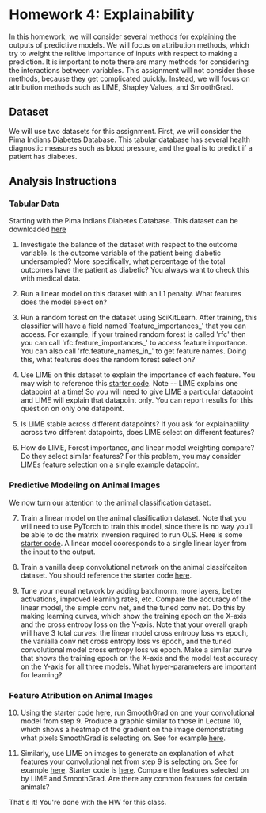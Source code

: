 # Homework 4: Explainability
In this homework, we will consider several methods for explaining the outputs of predictive models. We will focus on attribution methods, which try to weight the relitive importance of inputs with respect to making a prediction. It is important to note there are many methods for considering the interactions between variables. This assignment will not consider those methods, because they get complicated quickly. Instead, we will focus on attribution methods such as LIME, Shapley Values, and SmoothGrad. 




## Dataset

We will use two datasets for this assignment. First, we will consider the Pima Indians Diabetes Database. This tabular database has several health diagnostic measures such as blood pressure, and the goal is to predict if a patient has diabetes. 


## Analysis Instructions

### Tabular Data

Starting with the Pima Indians Diabetes Database. This dataset can be downloaded [here](https://www.kaggle.com/datasets/uciml/pima-indians-diabetes-database)

1. Investigate the balance of the dataset with respect to the outcome variable. Is the outcome variable of the patient being diabetic undersampled? More specifically, what percentage of the total outcomes have the patient as diabetic? You always want to check this with medical data. 

2. Run a linear model on this dataset with an L1 penalty. What features does the model select on? 

3. Run a random forest on the dataset using SciKitLearn. After training, this classifier will have a field named `feature_importances_' that you can access. For example, if your trained random forest is called 'rfc' then you can call 'rfc.feature_importances_' to access feature importance. You can also call 'rfc.feature_names_in_' to get feature names. Doing this, what features does the random forest select on? 

4. Use LIME on this dataset to explain the importance of each feature. You may wish to reference this [starter code](https://www.kaggle.com/code/prashant111/explain-your-model-predictions-with-lime). Note -- LIME explains one datapoint at a time! So you will need to give LIME a particular datapoint and LIME will explain that datapoint only. You can report results for this question on only one datapoint. 

5. Is LIME stable across different datapoints? If you ask for explainability across two different datapoints, does LIME select on different features? 

6. How do LIME, Forest importance, and linear model weighting compare? Do they select similar features? For this problem, you may consider LIMEs feature selection on a single example datapoint. 


### Predictive Modeling on Animal Images

We now turn our attention to the animal classification dataset. 

7. Train a linear model on the animal clasification dataset. Note that you will need to use PyTorch to train this model, since there is no way you'll be able to do the matrix inversion required to run OLS. Here is some [starter code](https://github.com/yunjey/pytorch-tutorial/blob/master/tutorials/01-basics/linear_regression/main.py). A linear model cooresponds to a single linear layer from the input to the output.

8. Train a vanilla deep convolutional network on the animal classifcaiton dataset. You should reference the starter code [here](https://github.com/bstadie/Stat_415_Spring_2023/blob/main/homework-4/nn_models.py#L50). 

9. Tune your neural network by adding batchnorm, more layers, better activations, improved learning rates, etc. Compare the accuracy of the linear model, the simple conv net, and the tuned conv net. Do this by making learning curves, which show the training epoch on the X-axis and the cross entropy loss on the Y-axis. Note that your overall graph will have 3 total curves: the linear model cross entropy loss vs epoch, the vanialla conv net cross entropy loss vs epoch, and the tuned convolutional model cross entropy loss vs epoch. Make a similar curve that shows the training epoch on the X-axis and the model test accuracy on the Y-axis for all three models. What hyper-parameters are important for learning?


### Feature Atribution on Animal Images

10. Using the starter code [here](google.com), run SmoothGrad on one your convolutional model from step 9. Produce a graphic similar to those in Lecture 10, which shows a heatmap of the gradient on the image demonstrating what pixels SmoothGrad is selecting on. See for example [here](https://www.semanticscholar.org/paper/SmoothGrad%3A-removing-noise-by-adding-noise-Smilkov-Thorat/f538dca4def5167a32fbc12107b69a05f0c9d832/figure/2).

11. Similarly, use LIME on images to generate an explanation of what features your convolutional net from step 9 is selecting on. See for example [here](https://raw.githubusercontent.com/marcotcr/lime/master/doc/images/images.png). Starter code is [here](google.com). Compare the features selected on by LIME and SmoothGrad. Are there any common features for certain animals? 

That's it! You're done with the HW for this class. 

